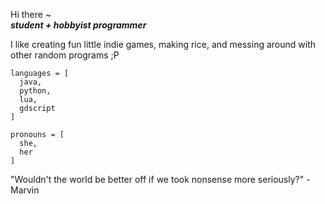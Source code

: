 Hi there ~  
<b><i>student + hobbyist programmer</b></i>  
  
I like creating fun little indie games, making rice, and messing around with other random programs ;P  
  
```
languages = [  
  java,  
  python,  
  lua,  
  gdscript  
]  
  
pronouns = [  
  she,  
  her  
]  
```
  
"Wouldn't the world be better off if we took nonsense more seriously?" - Marvin  
  
